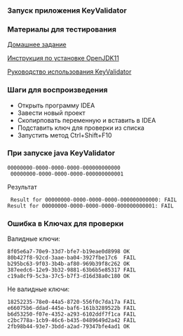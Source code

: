 ### Запуск приложения KeyValidator

### Материалы для тестирования
[Домашнее задание](https://github.com/netology-code/javaqa-homeworks/tree/master/intro)

[Инструкция по установке OpenJDK11](https://github.com/netology-code/javaqa-homeworks/blob/master/intro/openjdk11-manual.md)

[Руководство использования KeyValidator](https://github.com/netology-code/javaqa-homeworks/blob/master/intro/user-manual.md)
### Шаги для воспроизведения

- Открыть программу IDEA
- Завести новый проект
- Скопирповать переменную и вставить в IDEA
- Подставить ключ для проверки из списка
- Запустить метод Ctrl+Shift+F10

### При запуске java KeyValidator 
<pre><code>00000000-0000-0000-0000-000000000000
 00000000-0000-0000-0000-000000000001 </code></pre>
 Результат 
<pre><code> Result for 00000000-0000-0000-0000-000000000000: FAIL
Result for 00000000-0000-0000-0000-000000000001: FAIL </code></pre>

### Ошибка в Ключах для проверки
Валидные ключи:
<pre><code>8f05e6a7-70e9-33d7-bfe7-b19eae0d8998 ОК
80b427f8-92cd-3aae-ba04-3927fbe17c6  FAIL
b295bc63-9f03-3b4b-af80-969b39f8c262 OK
387eedc6-12e9-3b32-9881-63b6b5e85317 FAIL
c19a8cf9-5c3a-37c5-b7f3-d16d38a0c180 OK </code></pre>

Не валидные ключи:

<pre><code>18252235-78e0-44a5-8720-556f0c7da17a FAIL
e66075b6-ddad-445e-baf6-161b3289522b FAIL
b6d53250-f07e-4352-a293-6102ddf7f1ca FAIL
c2bc778a-1cb9-46c6-b435-0489649d2a42 FAIL
2fb98b44-93e7-3bdd-a2ad-79347bfe4ad1 OK </code></pre>

